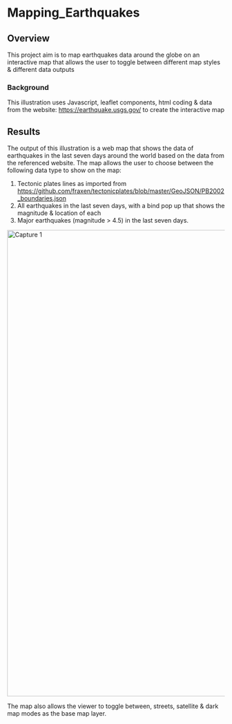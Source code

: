 # Mapping_Earthquakes
## Overview
This project aim is to map earthquakes data around the globe on an interactive map that allows the user to toggle between different map styles & different data outputs
### Background
This illustration uses Javascript, leaflet components, html coding & data from the website: https://earthquake.usgs.gov/ to create the interactive map
## Results
The output of this illustration is a web map that shows the data of earthquakes in the last seven days around the world based on the data from the referenced website.
The map allows the user to choose between the following data type to show on the map:
1. Tectonic plates lines as imported from https://github.com/fraxen/tectonicplates/blob/master/GeoJSON/PB2002_boundaries.json
2. All earthquakes in the last seven days, with a bind pop up that shows the magnitude & location of each
3. Major earthquakes (magnitude > 4.5) in the last seven days.

<img width="1079" alt="Capture 1" src="https://user-images.githubusercontent.com/79733383/120138018-92b38280-c1a3-11eb-9d67-3c9d4ce44fdc.PNG">

The map also allows the viewer to toggle between, streets, satellite & dark map modes as the base map layer.


